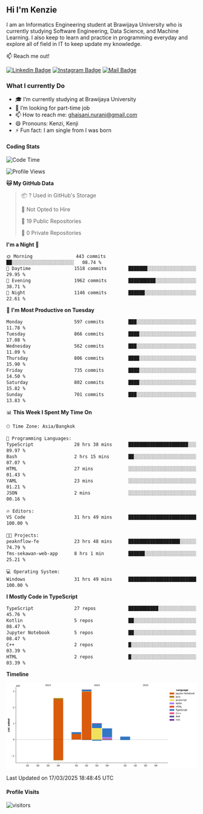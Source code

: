 ## Hi I'm Kenzie


I am an Informatics Engineering student at Brawijaya University who is currently studying Software Engineering, Data Science, and Machine Learning. I also keep to learn and practice in programming everyday and explore all of field in IT to keep update my knowledge.

:mailbox: Reach me out!

[![Linkedin Badge](https://img.shields.io/badge/-Kenzie_Taqiyassar-0e76a8?style=flat&labelColor=0e76a8&logo=linkedin&logoColor=white)](https://www.linkedin.com/in/kenzie-taqiyassar-37458b1aa/) 
[![Instagram Badge](https://img.shields.io/badge/-@__kenziehh_-e84393?style=flat&labelColor=e84393&logo=instagram&logoColor=white)](https://www.instagram.com/_kenziehh/) 
[![Mail Badge](https://img.shields.io/badge/-ghaisani.nurani-c0392b?style=flat&labelColor=c0392b&logo=gmail&logoColor=white)](mailto:ghaisani.nurani@gmail.com)

### What I currently Do

- 🎓 I’m currently studying at Brawijaya University
- 💼 I’m looking for part-time job
- 📫 How to reach me: ghaisani.nurani@gmail.com
- 😄 Pronouns: Kenzi, Kenji
- ⚡ Fun fact: I am single from I was born

#### Coding Stats
<!--START_SECTION:waka-->
![Code Time](http://img.shields.io/badge/Code%20Time-1%2C120%20hrs%205%20mins-blue)

![Profile Views](http://img.shields.io/badge/Profile%20Views-0-blue)

**🐱 My GitHub Data** 

> 📦 ? Used in GitHub's Storage 
 > 
> 🚫 Not Opted to Hire
 > 
> 📜 19 Public Repositories 
 > 
> 🔑 0 Private Repositories 
 > 
**I'm a Night 🦉** 

```text
🌞 Morning                443 commits         ██░░░░░░░░░░░░░░░░░░░░░░░   08.74 % 
🌆 Daytime                1518 commits        ███████░░░░░░░░░░░░░░░░░░   29.95 % 
🌃 Evening                1962 commits        ██████████░░░░░░░░░░░░░░░   38.71 % 
🌙 Night                  1146 commits        ██████░░░░░░░░░░░░░░░░░░░   22.61 % 
```
📅 **I'm Most Productive on Tuesday** 

```text
Monday                   597 commits         ███░░░░░░░░░░░░░░░░░░░░░░   11.78 % 
Tuesday                  866 commits         ████░░░░░░░░░░░░░░░░░░░░░   17.08 % 
Wednesday                562 commits         ███░░░░░░░░░░░░░░░░░░░░░░   11.09 % 
Thursday                 806 commits         ████░░░░░░░░░░░░░░░░░░░░░   15.90 % 
Friday                   735 commits         ████░░░░░░░░░░░░░░░░░░░░░   14.50 % 
Saturday                 802 commits         ████░░░░░░░░░░░░░░░░░░░░░   15.82 % 
Sunday                   701 commits         ███░░░░░░░░░░░░░░░░░░░░░░   13.83 % 
```


📊 **This Week I Spent My Time On** 

```text
🕑︎ Time Zone: Asia/Bangkok

💬 Programming Languages: 
TypeScript               28 hrs 38 mins      ██████████████████████░░░   89.97 % 
Bash                     2 hrs 15 mins       ██░░░░░░░░░░░░░░░░░░░░░░░   07.07 % 
HTML                     27 mins             ░░░░░░░░░░░░░░░░░░░░░░░░░   01.43 % 
YAML                     23 mins             ░░░░░░░░░░░░░░░░░░░░░░░░░   01.21 % 
JSON                     2 mins              ░░░░░░░░░░░░░░░░░░░░░░░░░   00.16 % 

🔥 Editors: 
VS Code                  31 hrs 49 mins      █████████████████████████   100.00 % 

🐱‍💻 Projects: 
peaknflow-fe             23 hrs 48 mins      ███████████████████░░░░░░   74.79 % 
fms-sekawan-web-app      8 hrs 1 min         ██████░░░░░░░░░░░░░░░░░░░   25.21 % 

💻 Operating System: 
Windows                  31 hrs 49 mins      █████████████████████████   100.00 % 
```

**I Mostly Code in TypeScript** 

```text
TypeScript               27 repos            ███████████░░░░░░░░░░░░░░   45.76 % 
Kotlin                   5 repos             ██░░░░░░░░░░░░░░░░░░░░░░░   08.47 % 
Jupyter Notebook         5 repos             ██░░░░░░░░░░░░░░░░░░░░░░░   08.47 % 
C++                      2 repos             █░░░░░░░░░░░░░░░░░░░░░░░░   03.39 % 
HTML                     2 repos             █░░░░░░░░░░░░░░░░░░░░░░░░   03.39 % 
```



**Timeline**

![Lines of Code chart](https://raw.githubusercontent.com/kenziehh/kenziehh/master/assets/bar_graph.png)


 Last Updated on 17/03/2025 18:48:45 UTC
<!--END_SECTION:waka-->


#### Profile Visits

![visitors](https://visitor-badge.glitch.me/badge?page_id=kenziehh.kenziehh)





